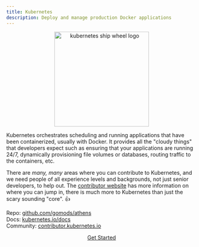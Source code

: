 ```yaml
---
title: Kubernetes
description: Deploy and manage production Docker applications
---
```


<center>
  <figure>
    <a href="https://contributor.kubernetes.io/contributors/guide/">
      <img alt="kubernetes ship wheel logo" src="/img/projects/k8s.png" width="250"/>
    </a>
  </figure>
</center>

Kubernetes orchestrates scheduling and running applications that have been containerized,
usually with Docker. It provides all the "cloudy things" that developers expect
such as ensuring that your applications are running 24/7, dynamically provisioning
file volumes or databases, routing traffic to the
containers, etc.

There are _many, many_ areas where you can contribute to Kubernetes, and we need
people of all experience levels and backgrounds, not just senior developers,
to help out. The [contributor website](https://contributor.kubernetes.io) has
more information on where you can jump in, there is much more to Kubernetes
than just the scary sounding "core". 👍

Repo: [github.com/gomods/athens](https://github.com/gomods/athens)<br/>
Docs: [kubernetes.io/docs](https://kubernetes.io/docs/)<br/>
Community: [contributor.kubernetes.io](https://contributor.kubernetes.io)

<center>
  <a href="https://contributor.kubernetes.io/contributors/guide/" class="button round small outline">Get Started</a>
</center>
